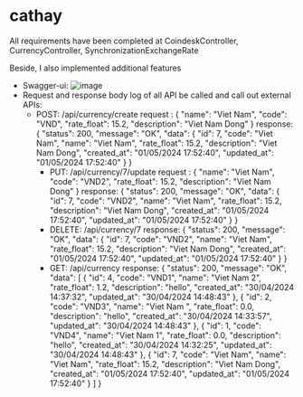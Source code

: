
# cathay

All requirements have been completed at CoindeskController, CurrencyController, SynchronizationExchangeRate

Beside, I also implemented additional features
- Swagger-ui: 
    ![image](https://github.com/socldo/cathay/assets/84121453/08713dba-183c-4c38-ae79-b171b3c322ab)
- Request and response body log of all API be called and call out external APIs:
  + POST: /api/currency/create
    request : {
        "name": "Viet Nam",
        "code": "VND",
        "rate_float": 15.2,
        "description": "Viet Nam Dong"
    }
    response: {
        "status": 200,
        "message": "OK",
        "data": {
            "id": 7,
            "code": "Viet Nam",
            "name": "Viet Nam",
            "rate_float": 15.2,
            "description": "Viet Nam Dong",
            "created_at": "01/05/2024 17:52:40",
            "updated_at": "01/05/2024 17:52:40"
        }
    }
    + PUT: /api/currency/7/update
    request : {
        "name": "Viet Nam",
        "code": "VND2",
        "rate_float": 15.2,
        "description": "Viet Nam Dong"
    }
    response: {
        "status": 200,
        "message": "OK",
        "data": {
            "id": 7,
            "code": "VND2",
            "name": "Viet Nam",
            "rate_float": 15.2,
            "description": "Viet Nam Dong",
            "created_at": "01/05/2024 17:52:40",
            "updated_at": "01/05/2024 17:52:40"
        }
    }
    + DELETE: /api/currency/7
    response: {
        "status": 200,
        "message": "OK",
        "data": {
            "id": 7,
            "code": "VND2",
            "name": "Viet Nam",
            "rate_float": 15.2,
            "description": "Viet Nam Dong",
            "created_at": "01/05/2024 17:52:40",
            "updated_at": "01/05/2024 17:52:40"
        }
      }
     + GET: /api/currency
        response: {
    "status": 200,
    "message": "OK",
    "data": [
        {
            "id": 4,
            "code": "VND1",
            "name": "Viet Nam 2",
            "rate_float": 1.2,
            "description": "hello",
            "created_at": "30/04/2024 14:37:32",
            "updated_at": "30/04/2024 14:48:43"
        },
        {
            "id": 2,
            "code": "VND3",
            "name": "Viet Nam ",
            "rate_float": 0.0,
            "description": "hello",
            "created_at": "30/04/2024 14:33:57",
            "updated_at": "30/04/2024 14:48:43"
        },
        {
            "id": 1,
            "code": "VND4",
            "name": "Viet Nam 1",
            "rate_float": 0.0,
            "description": "hello",
            "created_at": "30/04/2024 14:32:25",
            "updated_at": "30/04/2024 14:48:43"
        },
        {
            "id": 7,
            "code": "Viet Nam",
            "name": "Viet Nam",
            "rate_float": 15.2,
            "description": "Viet Nam Dong",
            "created_at": "01/05/2024 17:52:40",
            "updated_at": "01/05/2024 17:52:40"
        }
    ]
}
